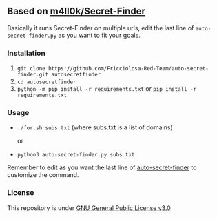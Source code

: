 
## Based on [m4ll0k/Secret-Finder](https://github.com/m4ll0k/SecretFinder)

Basically it runs Secret-Finder on multiple urls, edit the last line of
`auto-secret-finder.py` as you want to fit your goals.

### Installation

1. `git clone https://github.com/Fricciolosa-Red-Team/auto-secret-finder.git autosecretfinder`
2. `cd autosecretfinder`
3. `python -m pip install -r requirements.txt` or `pip install -r requirements.txt`

### Usage 
- `./for.sh subs.txt` (where subs.txt is a list of domains)

  or 

- `python3 auto-secret-finder.py subs.txt`

Remember to edit as you want the last line of [auto-secret-finder](https://github.com/Fricciolosa-Red-Team/auto-secret-finder/blob/main/auto-secret-finder.py#L31) to customize the command.

### License

This repository is under [GNU General Public License v3.0](https://github.com/Fricciolosa-Red-Team/auto-secret-finder/blob/main/LICENSE)
